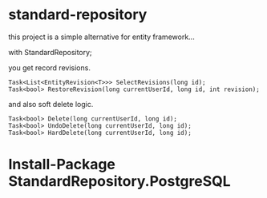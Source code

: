 # standard-repository

this project is a simple alternative for entity framework...

with StandardRepository;

you get record revisions.

    Task<List<EntityRevision<T>>> SelectRevisions(long id);
    Task<bool> RestoreRevision(long currentUserId, long id, int revision);

and also soft delete logic.

    Task<bool> Delete(long currentUserId, long id);
    Task<bool> UndoDelete(long currentUserId, long id);
    Task<bool> HardDelete(long currentUserId, long id);
    
    
# Install-Package StandardRepository.PostgreSQL

